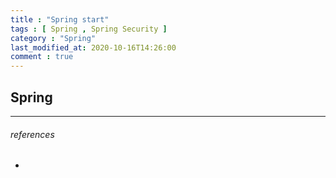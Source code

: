 ```yaml
---
title : "Spring start"
tags : [ Spring , Spring Security ]
category : "Spring"
last_modified_at: 2020-10-16T14:26:00
comment : true
---
```


## Spring 



---

###### references

- 